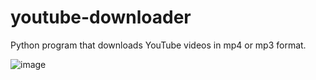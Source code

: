 # youtube-downloader
Python program that downloads YouTube videos in mp4 or mp3 format.

![image](https://github.com/L-Havi/youtube-downloader/assets/72817588/2019a076-441c-4da9-b4d4-7c0109244c93)
